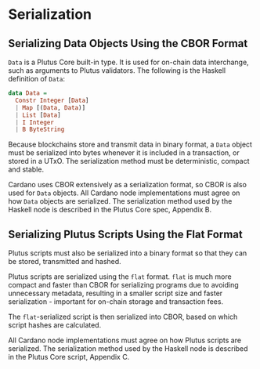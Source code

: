 # Serialization

## Serializing Data Objects Using the CBOR Format

`Data` is a Plutus Core built-in type.
It is used for on-chain data interchange, such as arguments to Plutus validators.
The following is the Haskell definition of `Data`:

```haskell
data Data =
  Constr Integer [Data]
  | Map [(Data, Data)]
  | List [Data]
  | I Integer
  | B ByteString
```

Because blockchains store and transmit data in binary format, a `Data` object must be serialized into bytes whenever it is included in a transaction, or stored in a UTxO.
The serialization method must be deterministic, compact and stable.

Cardano uses CBOR extensively as a serialization format, so CBOR is also used for `Data` objects.
All Cardano node implementations must agree on how `Data` objects are serialized.
The serialization method used by the Haskell node is described in the Plutus Core spec, Appendix B.

## Serializing Plutus Scripts Using the Flat Format

Plutus scripts must also be serialized into a binary format so that they can be stored, transmitted and hashed.

Plutus scripts are serialized using the `flat` format.
`flat` is much more compact and faster than CBOR for serializing programs due to avoiding unnecessary metadata, resulting in a smaller script size and faster serialization - important for on-chain storage and transaction fees.

The `flat`-serialized script is then serialized into CBOR, based on which script hashes are calculated.

All Cardano node implementations must agree on how Plutus scripts are serialized.
The serialization method used by the Haskell node is described in the Plutus Core script, Appendix C.

